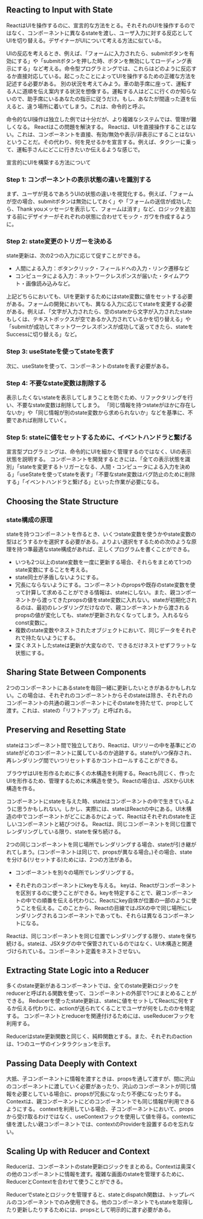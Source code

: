 ## Reacting to Input with State
ReactはUIを操作するのに、宣言的な方法をとる。それそれのUIを操作するのではなく、コンポーネントに異なるstateを渡し、ユーザ入力に対する反応としてUIを切り替える。デザイナーがUIについて考える方法に似ている。

UIの反応を考えるとき、例えば、「フォームに入力されたら、submitボタンを有効にする」や「submitボタンを押した時、ボタンを無効にしてローディング表示にする」など考える。命令型プログラミングでは、これらはどのように反応するか直接対応している。起こったことによってUIを操作するための正確な方法を記述する必要がある。
別の状況を考えてみよう。車の助手席に座って、運転する人に道順を伝え案内する状況を想像する。運転する人はどこに行くのか知らないので、助手席にいるあなたの指示に従うだけ。もし、あなたが間違った道を伝えると、違う場所に着いてしまう。これは、命令的と呼ぶ。

命令的なUI操作は独立した例では十分だが、より複雑なシステムでは、管理が難しくなる。
Reactはこの問題を解決する。
Reactは、UIを直接操作することはない。これは、コンポーネントを直接、有効/無効や表示/非表示にすることはないということだ。その代わり、何を見せるかを宣言する。例えば、タクシーに乗って、運転手さんにどこに行きたいか伝えるような感じで。

宣言的にUIを構築する方法について
### Step 1: コンポーネントの表示状態の違いを識別する
まず、ユーザが見るであろうUIの状態の違いを視覚化する。例えば、「フォームが空の場合、submitボタンは無効にしておく」や「フォームの送信が成功したら、Thank youメッセージを表示して、フォームは消す」など、ロジックを追加する前にデザイナーがそれぞれの状態に合わせてモック・ガワを作成するように。

### Step 2: state変更のトリガーを決める
state更新は、次の2つの入力に応じて促すことができる。
- 人間による入力：ボタンクリック・フィールドへの入力・リンク遷移など
- コンピュータによる入力：ネットワークレスポンスが届いた・タイムアウト・画像読み込みなど。

上記どちらにおいても、UIを更新するためにはstate変数に値をセットする必要がある。フォームの開発においても、異なる入力に応じてstateを変更する必要がある。例えば、「文字が入力されたら、空のstateから文字が入力されたstateもしくは、テキストボックスが空であるか入力されているかを切り替える」や「submitが成功してネットワークレスポンスが成功して返ってきたら、stateをSuccessに切り替える」など。

### Step 3: useStateを使ってstateを表す
次に、useStateを使って、コンポーネントのstateを表す必要がある。

### Step 4: 不要なstate変数は削除する
表示したくないstateを表示してしまうことを防ぐため、リファクタリングを行い、不要なstate変数は削除してしまう。
「同じ情報を持つstateがほかに存在しないか」や「同じ情報が別のstate変数から求められないか」などを基準に、不要であれば削除していく。

### Step 5: stateに値をセットするために、イベントハンドラと繋げる

宣言型プログラミングは、命令的にUIを細かく管理するのではなく、UIの表示状態を説明する。
コンポーネントを開発するときには、「全ての表示状態を識別」「stateを変更するトリガーとなる、人間・コンピュータによる入力を決める」「useStateを使ってstateを表す」「不要なstate変数はバグ防止のために削除する」「イベントハンドラと繋げる」といった作業が必要になる。

## Choosing the State Structure
### state構成の原理
stateを持つコンポーネントを作るとき、いくつstate変数を使うかやstate変数の型はどうするかを選択する必要がある。よりよい選択をするための次のような原理を持つ準最適なstate構成があれば、正しくプログラムを書くことができる。

- いつも2つ以上のstate変数を一度に更新する場合、それらをまとめて1つのstate変数にすることを考える。
- state同士が矛盾しないようにする。
- 冗長にならないようにする。コンポーネントのpropsや既存のstate変数を使って計算して求めることができる情報は、stateにしない。また、親コンポーネントから渡ってきたpropsの値をstate変数に入れない。stateが初期化されるのは、最初のレンダリングだけなので、親コンポーネントから渡されるpropsの値が変化しても、stateが更新されなくなってしまう。入れるならconst変数に。
- 複数のstate変数やネストされたオブジェクトにおいて、同じデータをそれぞれで持たないようにする。
- 深くネストしたstateは更新が大変なので、できるだけネストせずフラットな状態にする。

## Sharing State Between Components
2つのコンポーネントにあるstateを毎回一緒に更新したいときがあるかもしれない。この場合は、それぞれのコンポーネントからそのstateは除き、それぞれのコンポーネントの共通の親コンポーネントにそのstateを持たせて、propとして渡す。これは、stateの「リフトアップ」と呼ばれる。

## Preserving and Resetting State
stateはコンポーネント間で独立しており、Reactは、UIツリーの中を基準にどのstateがどのコンポーネントに属しているのか追跡する。stateがいつ保存され、再レンダリング間でいつリセットするかコントロールすることができる。

ブラウザはUIを形作るために多くの木構造を利用する。Reactも同じく、作ったUIを形作るため、管理するために木構造を使う。Reactの場合は、JSXからUI木構造を作る。

コンポーネントにstateを与えた時、stateはコンポーネントの中で生きているように思うかもしれない。しかし、実際には、stateはReactの中にある。UI木構造の中でコンポーネントがどこにあるかによって、Reactはそれぞれのstateを正しいコンポーネントと結びつける。
Reactは、同じコンポーネントを同じ位置でレンダリングしている限り、stateを保ち続ける。

2つの同じコンポーネントを同じ場所でレンダリングする場合、stateが引き継がれてしまう。(コンポーネントは同じで、propsが異なる場合。)その場合、stateを分ける(リセットする)ためには、2つの方法がある。
- コンポーネントを別々の場所でレンダリングする。

- それぞれのコンポーネントにkeyを与える。
keyは、Reactがコンポーネントを区別するのに使うことができる。keyを特定することで、親コンポーネントの中での順番を伝える代わりに、Reactにkey自体が位置の一部のように使うことを伝える。このことから、Reactの目線ではJSXの中で同じ場所にレンダリングされるコンポーネントであっても、それらは異なるコンポーネントになる。

Reactは、同じコンポーネントを同じ位置でレンダリングする限り、stateを保ち続ける。stateは、JSXタグの中で保管されているのではなく、UI木構造と関連づけられている。コンポーネント定義をネストさせない。

## Extracting State Logic into a Reducer
多くのstate更新があるコンポーネントでは、全てのstate更新ロジックをreducerと呼ばれる関数を使って、コンポーネントの外部で1つにまとめることができる。
Reducerを使ったstate更新は、stateに値をセットしてReactに何をするか伝える代わりに、actionが送られてくることでユーザが何をしたのかを特定する。
コンポーネントとreducerを関連付けるためには、useReducerフックを利用する。

Reducerはstate更新関数と同じく、純粋関数とする。また、それぞれのactionは、1つのユーザのインタラクションを示す。

## Passing Data Deeply with Context
大抵、子コンポーネントに情報を渡すときは、propsを通して渡すが、間に沢山のコンポーネントに渡していく必要があったり、沢山のコンポーネントが同じ情報を必要としている場合に、propsが冗長になったり不便になったりする。Contextは、親コンポーネントにどのコンポーネントでも同じ情報が利用できるようにする。
contextを利用している場合、子コンポーネントにおいて、propsから受け取るわけではなく、useContextフックを使用して値を得る。contextに値を渡したい親コンポーネントでは、contextのProviderを設置するのを忘れない。

## Scaling Up with Reducer and Context
Reducerは、コンポーネントのstate更新ロジックをまとめる。Contextは奥深くの他のコンポーネントに情報を渡す。複雑な画面のstateを管理するために、ReducerとContextを合わせて使うことができる。

Reducerでstateとロジックを管理すると、stateとdispatch関数は、トップレベルのコンポーネントでのみ使用できる。他のコンポーネントでもstateを取得したり更新したりするためには、propsとして明示的に渡す必要がある。